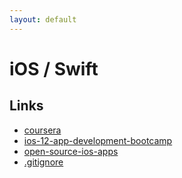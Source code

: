 ```yaml
---
layout: default
---
```


# iOS / Swift

## Links
- [coursera](https://www.coursera.org/specializations/app-development)
- [ios-12-app-development-bootcamp](https://www.udemy.com/ios-12-app-development-bootcamp/)
- [open-source-ios-apps](https://github.com/dkhamsing/open-source-ios-apps)
- [.gitignore](https://github.com/github/gitignore/blob/master/Swift.gitignore)

